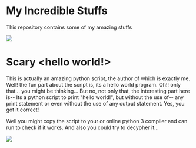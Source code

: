 # My Incredible Stuffs

This repository contains some of my amazing stuffs

![](https://dynomapper.com/images/Top_25_Websites_to_Learn_to_Code_feature2.jpg)

# Scary <hello world!>

This is actually an amazing python script, the author of which is exactly me. Well! the fun part about the script is, its a hello world program. Oh!! only that... you might be thinking... But no, not only that, the interesting part here is-- Its a python script to print "hello world!", but without the use of-- any print statement or even without the use of any output statement. Yes, you got it correct!

Well you might copy the script to your or online python 3 compiler and can run to check if it works. 
And also you could try to decypher it...

![](http://www.emitnet.com/wp-content/uploads/2016/10/helloworld.gif)
